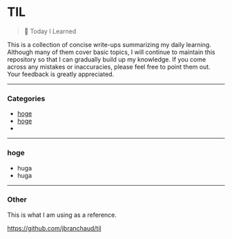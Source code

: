 # TIL

> 📝 Today I Learned

This is a collection of concise write-ups summarizing my daily learning. Although many of them cover basic topics, I will continue to maintain this repository so that I can gradually build up my knowledge. If you come across any mistakes or inaccuracies, please feel free to point them out. Your feedback is greatly appreciated.

---

### Categories

* [hoge](#hoge)
* [hoge](#)
*

---

### hoge

* huga
* huga

---

### Other

This is what I am using as a reference.

https://github.com/jbranchaud/til
